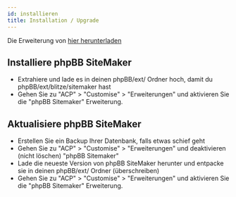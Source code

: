 ```yaml
---
id: installieren
title: Installation / Upgrade
---
```


Die Erweiterung von [hier herunterladen](https://www.phpbb.com/customise/db/extension/phpbb_sitemaker_2/)

## Installiere phpBB SiteMaker

* Extrahiere und lade es in deinen phpBB/ext/ Ordner hoch, damit du phpBB/ext/blitze/sitemaker hast
* Gehen Sie zu "ACP" > "Customise" > "Erweiterungen" und aktivieren Sie die "phpBB Sitemaker" Erweiterung.

## Aktualisiere phpBB SiteMaker

* Erstellen Sie ein Backup Ihrer Datenbank, falls etwas schief geht
* Gehen Sie zu "ACP" > "Customise" > "Erweiterungen" und deaktivieren (nicht löschen) "phpBB Sitemaker"
* Lade die neueste Version von phpBB SiteMaker herunter und entpacke sie in deinen phpBB/ext/ Ordner (überschreiben)
* Gehen Sie zu "ACP" > "Customise" > "Erweiterungen" und aktivieren Sie die "phpBB Sitemaker" Erweiterung.